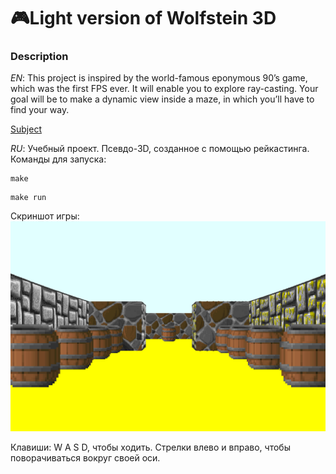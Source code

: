 # 🎮Light version of Wolfstein 3D
### Description

*EN*: This project is inspired by the world-famous eponymous 90’s game, which
was the first FPS ever. It will enable you to explore ray-casting. Your goal will be to
make a dynamic view inside a maze, in which you’ll have to find your way.

[Subject](https://github.com/evgenkarlson/ALL_SCHOOL_42/blob/master/00_Projects__(%D0%9E%D1%81%D0%BD%D0%BE%D0%B2%D0%BD%D0%BE%D0%B5_%D0%9E%D0%B1%D1%83%D1%87%D0%B5%D0%BD%D0%B8%D0%B5)/03_Graphic/02____wolf3d_(cub3d)/cub3d.pdf)

*RU*: Учебный проект. Псевдо-3D, созданное с помощью рейкастинга.
Команды для запуска:
```
make
```
```
make run
```
Скриншот игры:
![alt-текст](https://github.com/aynurakhmetov/cub3d/blob/master/screenshot.bmp "screenshot")

Клавиши:
W A S D, чтобы ходить. Стрелки влево и вправо, чтобы поворачиваться вокруг своей оси.
